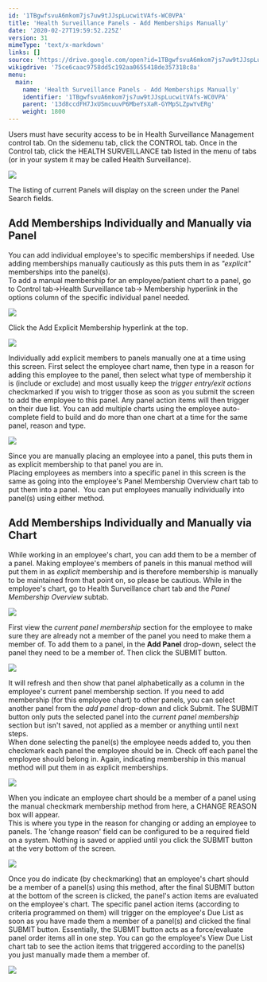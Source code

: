 ```yaml
---
id: '1TBgwfsvuA6mkom7js7uw9tJJspLucwitVAfs-WC0VPA'
title: 'Health Surveillance Panels - Add Memberships Manually'
date: '2020-02-27T19:59:52.225Z'
version: 31
mimeType: 'text/x-markdown'
links: []
source: 'https://drive.google.com/open?id=1TBgwfsvuA6mkom7js7uw9tJJspLucwitVAfs-WC0VPA'
wikigdrive: '75ce6caac9758dd5c192aa0655418de357318c8a'
menu:
  main:
    name: 'Health Surveillance Panels - Add Memberships Manually'
    identifier: '1TBgwfsvuA6mkom7js7uw9tJJspLucwitVAfs-WC0VPA'
    parent: '13d8ccdFH7JxUSmcuuvP6MbeYsXaR-GYMpSLZpwYvERg'
    weight: 1800
---
```

Users must have security access to be in Health Surveillance Management control tab. On the sidemenu tab, click the CONTROL tab. Once in the Control tab, click the HEALTH SURVEILLANCE tab listed in the menu of tabs (or in your system it may be called Health Surveillance).
  
![](../health-surveillance-panels-add-memberships-manually.assets/8559017c3985006ba5394aa58ece891b.png)  

The listing of current Panels will display on the screen under the Panel Search fields.
  
## Add Memberships Individually and Manually via Panel  
  
You can add individual employee's to specific memberships if needed. Use adding memberships manually cautiously as this puts them in as *"explicit"* memberships into the panel(s).  
To add a manual membership for an employee/patient chart to a panel, go to Control tab→Health Surveillance tab→ Membership hyperlink in the options column of the specific individual panel needed.
  
![](../health-surveillance-panels-add-memberships-manually.assets/99f8b1b457b3f2176af189e365234249.png)  

Click the Add Explicit Membership hyperlink at the top.
  
![](../health-surveillance-panels-add-memberships-manually.assets/281b78b36f72bdb8e4d008b66886b457.png)  

Individually add explicit members to panels manually one at a time using this screen. First select the employee chart name, then type in a reason for adding this employee to the panel, then select what type of membership it is (include or exclude) and most usually keep the *trigger entry/exit actions* checkmarked if you wish to trigger those as soon as you submit the screen to add the employee to this panel. Any panel action items will then trigger on their due list. You can add multiple charts using the employee auto-complete field to build and do more than one chart at a time for the same panel, reason and type.
  
![](../health-surveillance-panels-add-memberships-manually.assets/56e223c565054cc9ed86db25ebcc714e.png)  

Since you are manually placing an employee into a panel, this puts them in as explicit membership to that panel you are in.  
Placing employees as members into a specific panel in this screen is the same as going into the employee's Panel Membership Overview chart tab to put them into a panel.  You can put employees manually individually into panel(s) using either method.
  
## Add Memberships Individually and Manually via Chart  
  
While working in an employee's chart, you can add them to be a member of a panel. Making employee's members of panels in this manual method will put them in as *explicit* membership and is therefore membership is manually to be maintained from that point on, so please be cautious. While in the employee's chart, go to Health Surveillance chart tab and the *Panel Membership Overview* subtab.
  
![](../health-surveillance-panels-add-memberships-manually.assets/8b8474345f36ae7a213adf699cb9e802.png)  

First view the *current panel membership* section for the employee to make sure they are already not a member of the panel you need to make them a member of. To add them to a panel, in the **Add Panel** drop-down, select the panel they need to be a member of. Then click the SUBMIT button.
  
![](../health-surveillance-panels-add-memberships-manually.assets/0974451e9856125cd213f8118a8f903b.png)  

It will refresh and then show that panel alphabetically as a column in the employee's current panel membership section. If you need to add membership (for this employee chart) to other panels, you can select another panel from the *add panel* drop-down and click Submit. The SUBMIT button only puts the selected panel into the *current panel membership* section but isn't saved, not applied as a member or anything until next steps.  
When done selecting the panel(s) the employee needs added to, you then checkmark each panel the employee should be in. Check off each panel the employee should belong in. Again, indicating membership in this manual method will put them in as explicit memberships.
  
![](../health-surveillance-panels-add-memberships-manually.assets/f847843758953e837f283abe7f5bd3c7.png)  

When you indicate an employee chart should be a member of a panel using the manual checkmark membership method from here, a CHANGE REASON box will appear.  
This is where you type in the reason for changing or adding an employee to panels. The ‘change reason' field can be configured to be a required field on a system. Nothing is saved or applied until you click the SUBMIT button at the very bottom of the screen.
  
![](../health-surveillance-panels-add-memberships-manually.assets/0493f4a0b8780a97e4eb4825a641676e.png)  

Once you do indicate (by checkmarking) that an employee's chart should be a member of a panel(s) using this method, after the final SUBMIT button at the bottom of the screen is clicked, the panel's action items are evaluated on the employee's chart. The specific panel action items (according to criteria programmed on them) will trigger on the employee's Due List as soon as you have made them a member of a panel(s) and clicked the final SUBMIT button. Essentially, the SUBMIT button acts as a force/evaluate panel order items all in one step. You can go the employee's View Due List chart tab to see the action items that triggered according to the panel(s) you just manually made them a member of.
  
![](../health-surveillance-panels-add-memberships-manually.assets/0f91475b9ba75bf1486087f0480eaf45.png)  

